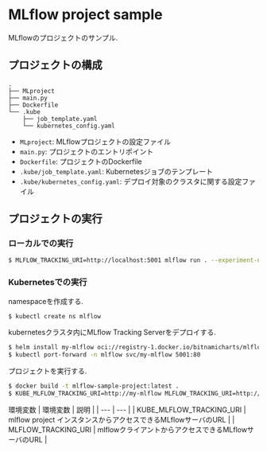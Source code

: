 # MLflow project sample

MLflowのプロジェクトのサンプル.

## プロジェクトの構成

```
.
├── MLproject
├── main.py
├── Dockerfile
└── .kube
    ├── job_template.yaml
    └── kubernetes_config.yaml
```

- `MLproject`: MLflowプロジェクトの設定ファイル
- `main.py`: プロジェクトのエントリポイント
- `Dockerfile`: プロジェクトのDockerfile
- `.kube/job_template.yaml`: Kubernetesジョブのテンプレート
- `.kube/kubernetes_config.yaml`: デプロイ対象のクラスタに関する設定ファイル

## プロジェクトの実行
### ローカルでの実行
```bash
$ MLFLOW_TRACKING_URI=http://localhost:5001 mlflow run . --experiment-name wine_quality -P alpha=0.5 --build-image
```

### Kubernetesでの実行
namespaceを作成する.
```bash
$ kubectl create ns mlflow
```

kubernetesクラスタ内にMLflow Tracking Serverをデプロイする.<br/>
```bash
$ helm install my-mlflow oci://registry-1.docker.io/bitnamicharts/mlflow --version 2.0.2 -n mlflow
$ kubectl port-forward -n mlflow svc/my-mlflow 5001:80
```

プロジェクトを実行する.
```bash
$ docker build -t mlflow-sample-project:latest .
$ KUBE_MLFLOW_TRACKING_URI=http://my-mlflow MLFLOW_TRACKING_URI=http://localhost:5001 mlflow run . --experiment-name wine_quality --backend kubernetes --backend-config .kube/kubernetes_config.json -P alpha=0.5
```

環境変数
| 環境変数 | 説明 |
| --- | --- |
| KUBE_MLFLOW_TRACKING_URI | mlflow project インスタンスからアクセスできるMLflowサーバのURL |
| MLFLOW_TRACKING_URI | mlflowクライアントからアクセスできるMLflowサーバのURL |
